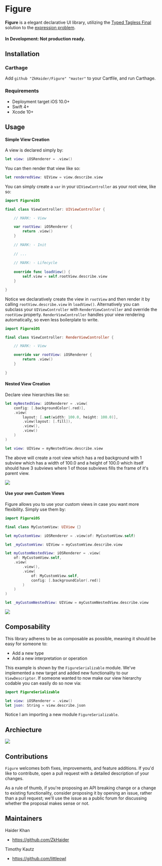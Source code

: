 

#  Figure

**Figure** is a elegant declarative UI library, utilizing the [Typed Tagless Final](http://okmij.org/ftp/tagless-final/index.html) solution to the [expression problem](https://www.dotconferences.com/2018/01/brandon-kase-finally-solving-the-expression-problem).

#### In Development: Not production ready.

## Installation 

### Carthage 

Add `github "ZkHaider/Figure" "master"` to your Cartfile, and run Carthage. 

### Requirements

- Deployment target iOS 10.0+
- Swift 4+
- Xcode 10+

## Usage 

#### Simple View Creation

A view is declared simply by:

```swift 
let view: iOSRenderer = .view()
```

You can then render that view like so:

```swift 
let renderedView: UIView = view.describe.view
```

You can simply create a `var` in your `UIViewController` as your root view, like so:

```swift 
import FigureiOS

final class ViewController: UIViewController {

    // MARK: - View 

    var rootView: iOSRenderer {
        return .view()
    }
    
    // MARK: - Init
    
    // ...
    
    // MARK: - Lifecycle 
    
    override func loadView() {
        self.view = self.rootView.describe.view
    }

}
```

Notice we declaratively create the view in `rootView` and then render it by calling `rootView.describe.view` in `loadView()`. Alternatively you can subclass your `UIViewController` with `RenderViewController` and override the `rootView` property. `RenderViewController` handles your view rendering automatically, so even less boilerplate to write. 

```swift 
import FigureiOS

final class ViewController: RenderViewController {

    // MARK: - View 

    override var rootView: iOSRenderer {
        return .view()
    }
    
}
```

#### Nested View Creation

Declare view hierarchies like so:

```swift 
let myNestedView: iOSRenderer = .view(
    config: [.backgroundColor(.red)],
    .view(
        layout: [.set(width: 100.0, height: 100.0)],
        .view(layout: [.fill]),
        .view(),
        .view()
    )
)

let view: UIView = myNestedView.describe.view
```

The above will create a root view which has a red background with 1 subview which has a width of 100.0 and a height of 100.0 which itself should have 3 subviews where 1 of those subviews fills the frame of it's parent view. 

<img src="https://github.com/ZkHaider/Figure/blob/master/Resources/view_hierarchy.png" />

#### Use your own Custom Views

Figure allows you to use your custom views in case you want more flexibility. Simply use them by:

```swift 
import FigureiOS

final class MyCustomView: UIView {}

let myCustomView: iOSRenderer = .view(of: MyCustomView.self)

let _myCustomView: UIView = myCustomView.describe.view

let myCustomNestedView: iOSRenderer = .view(
    of: MyCustomView.self,
    .view(
        .view(),
        .view(
            of: MyCustomView.self,
            config: [.backgroundColor(.red)]
        )
    )
)

let _myCustomNestedView: UIView = myCustomNestedView.describe.view
```

<img src="https://github.com/ZkHaider/Figure/blob/master/Resources/custom_view_hierarchy.png" />

## Composability 

This library adheres to be as composable as possible, meaning it should be easy for someone to:

- Add a new type
- Add a new interpretation or operation

This example is shown by the `FigureSerializable` module. We've implemented a new target and added new functionality to our `ViewDescriptor`. If someone wanted to now make our view hierarchy codable you can easily do so now via: 

```swift
import FigureSerializable

let view: iOSRenderer = .view()
let json: String = view.describe.json
```

Notice I am importing a new module `FigureSerializable`.

## Archiecture

<img src="https://github.com/ZkHaider/Figure/blob/master/Resources/figure_architecture.png" />

## Contributions

`Figure` welcomes both fixes, improvements, and feature additions. If you'd like to contribute, open a pull request with a detailed description of your changes. 

As a rule of thumb, if you're proposing an API breaking change or a change to existing functionality, consider proposing it by opening an issue, rather than a pull request; we'll use the issue as a public forum for discussing whether the proposal makes sense or not.

## Maintainers

Haider Khan
- https://github.com/ZkHaider

Timothy Kautz
- https://github.com/littleowl
